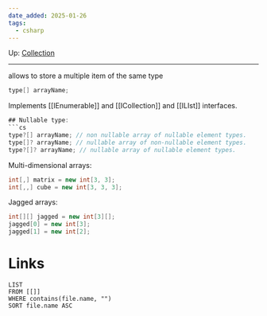 ```yaml
---
date_added: 2025-01-26
tags:
  - csharp
---
```

Up: [Collection](Collection.md)
___
 allows to store a multiple item of the same type 
 ```cs
 type[] arrayName;
```

Implements [[IEnumerable]] and [[ICollection]] and [[ILIst]] interfaces.

```cs
## Nullable type:
```cs
type?[] arrayName; // non nullable array of nullable element types.
type[]? arrayName; // nullable array of non-nullable element types.
type?[]? arrayName; // nullable array of nullable element types.
```

Multi-dimensional arrays:
```cs
int[,] matrix = new int[3, 3];
int[,,] cube = new int[3, 3, 3];
```

Jagged arrays:
```cs
int[][] jagged = new int[3][];
jagged[0] = new int[3];
jagged[1] = new int[2];
```

# Links
```dataview
LIST
FROM [[]]
WHERE contains(file.name, "")
SORT file.name ASC
```
